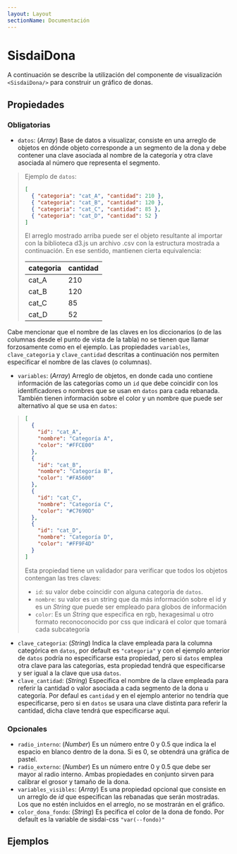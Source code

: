 ```yaml
---
layout: Layout
sectionName: Documentación
---
```


# SisdaiDona

A continuación se describe la utilización del componente de visualización `<SisdaiDona/>` para construir un gráfico de donas.

## Propiedades

### Obligatorias

- `datos`: (_Array_) Base de datos a visualizar, consiste en una arreglo de objetos en dónde objeto corresponde a un segmento de la dona y debe contener una clave asociada al nombre de la categoría y otra clave asociada al número que representa el segmento.

> Ejemplo de `datos`:
>
> ```json
> [
>   { "categoria": "cat_A", "cantidad": 210 },
>   { "categoria": "cat_B", "cantidad": 120 },
>   { "categoria": "cat_C", "cantidad": 85 },
>   { "categoria": "cat_D", "cantidad": 52 }
> ]
> ```
>
> El arreglo mostrado arriba puede ser el objeto resultante al importar con la biblioteca d3.js un archivo .csv con la estructura mostrada a continuación. En ese sentido, mantienen cierta equivalencia:
>
> <table>
> <thead>
> <tr>
> <th>categoria</th>
> <th>cantidad</th>
> </tr>
> </thead>
> <tbody>
> <tr>
> <td>cat_A</td>
> <td>210</td>
> </tr>
> <tr>
> <td>cat_B</td>
> <td>120</td>
> </tr>
> <tr>
> <td>cat_C</td>
> <td>85</td>
> </tr>
> <tr>
> <td>cat_D</td>
> <td>52</td>
> </tr>
> </tbody>
> </table>

Cabe mencionar que el nombre de las claves en los diccionarios (o de las columnas desde el punto de vista de la tabla) no se tienen que llamar forzosamente como en el ejemplo. Las propiedades `variables`, `clave_categoria` y `clave_cantidad` descritas a continuación nos permiten especificar el nombre de las claves (o columnas).

- `variables`: (_Array_) Arreglo de objetos, en donde cada uno contiene información de las categorías como un `id` que debe coincidir con los identificadores o nombres que se usan en `datos` para cada rebanada. También tienen información sobre el color y un nombre que puede ser alternativo al que se usa en `datos`:

> ```json
> [
>   {
>     "id": "cat_A",
>     "nombre": "Categoría A",
>     "color": "#FFCE00"
>   },
>   {
>     "id": "cat_B",
>     "nombre": "Categoría B",
>     "color": "#FA5600"
>   },
>   {
>     "id": "cat_C",
>     "nombre": "Categoría C",
>     "color": "#C7690D"
>   },
>   {
>     "id": "cat_D",
>     "nombre": "Categoría D",
>     "color": "#FF9F4D"
>   }
> ]
> ```
>
> Esta propiedad tiene un validador para verificar que todos los objetos contengan las tres claves:
>
> - `id`: su valor debe coincidir con alguna categoria de `datos`.
> - `nombre`: su valor es un string que da más información sobre el id y es un _String_ que puede ser empleado para globos de información
> - `color`: Es un _String_ que especifica en rgb, hexagesimal u otro formato reconoconocido por css que indicará el color que tomará cada subcategoría

- `clave_categoria`: (_String_) Indica la clave empleada para la columna categórica en `datos`, por default es `"categoria"` y con el ejemplo anterior de `datos` podría no especificarse esta propiedad, pero si `datos` emplea otra clave para las categorías, esta propiedad tendrá que especificarse y ser igual a la clave que usa `datos`.
- `clave_cantidad`: (_String_) Especifica el nombre de la clave empleada para referir la cantidad o valor asociada a cada segmento de la dona u categoría. Por defaul es `cantidad` y en el ejemplo anterior no tendría que especificarse, pero si en `datos` se usara una clave distinta para referir la cantidad, dicha clave tendrá que especificarse aquí.

### Opcionales

- `radio_interno`: (_Number_) Es un número entre 0 y 0.5 que indica la el espacio en blanco dentro de la dona. Si es 0, se obtendrá una gráfica de pastel.
- `radio_externo`: (_Number_) Es un número entre 0 y 0.5 que debe ser mayor al radio interno. Ambas propiedades en conjunto sirven para calibrar el grosor y tamaño de la dona.
- `variables_visibles`: (_Array_) Es una propiedad opcional que consiste en un arreglo de _id_ que especifican las rebanadas que serán mostradas. Los que no estén incluidos en el arreglo, no se mostrarán en el gráfico.
- `color_dona_fondo`: (_String_) Es pecifica el color de la dona de fondo. Por default es la variable de sisdai-css `"var(--fondo)"`

## Ejemplos

<utils-ejemplo-doc ruta="dona/basico.vue"/>
<utils-ejemplo-doc ruta="dona/modificando-datos.vue"/>
